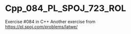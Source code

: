 # Cpp_084_PL_SPOJ_723_ROL
Exercise #084 in C++
Another exercise from https://pl.spoj.com/problems/latwe/
